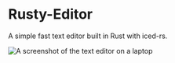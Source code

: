 # Rusty-Editor
A simple fast text editor built in Rust with iced-rs.

![A screenshot of the text editor on a laptop](assets/snapshot.png, "Rusty-Editor")
